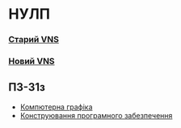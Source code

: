 # НУЛП


### [Старий VNS](http://vns.lp.edu.ua)
### [Новий VNS](http://vns.lpnu.ua)


## ПЗ-31з
 - [Компютерна графіка](computer-graphics)
 - [Конструювання програмного забезпечення](software-construction)
